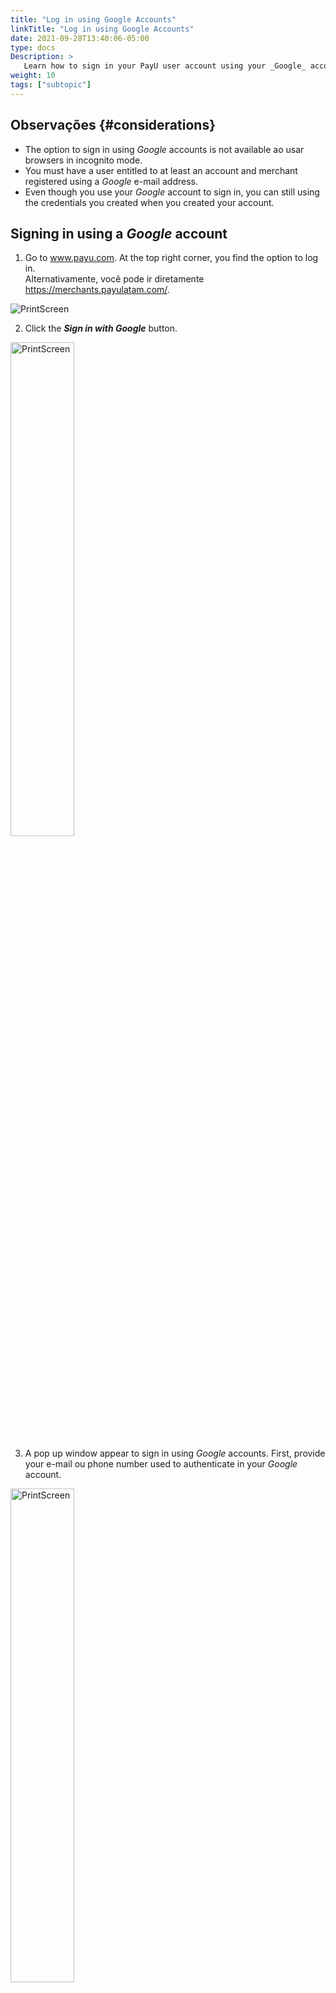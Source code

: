 ```yaml
---
title: "Log in using Google Accounts"
linkTitle: "Log in using Google Accounts"
date: 2021-09-28T13:40:06-05:00
type: docs
Description: >
   Learn how to sign in your PayU user account using your _Google_ account.
weight: 10
tags: ["subtopic"]
---
```


## Observações {#considerations}
* The option to sign in using _Google_ accounts is not available ao usar browsers in incognito mode.
* You must have a user entitled to at least an account and merchant registered using a _Google_ e-mail address.
* Even though you use your _Google_ account to sign in, you can still using the credentials you created when you created your account.

## Signing in using a _Google_ account
1. Go to www.payu.com. At the top right corner, you find the option to log in.<br>Alternativamente, você pode ir diretamente https://merchants.payulatam.com/.

![PrintScreen](/assets/Login1_en.png)

2. Click the _**Sign in with Google**_ button.

<img src="/assets/GoogleSignIn/GoogleSignIn_01.png" alt="PrintScreen" width="45%"/><br>

3. A pop up window appear to sign in using _Google_ accounts. First, provide your e-mail ou phone number used to authenticate in your _Google_ account.

<img src="/assets//GoogleSignIn/GoogleSignIn_02.png" alt="PrintScreen" width="45%"/><br>

4. Provide the password of your _Google_ account.

<img src="/assets//GoogleSignIn/GoogleSignIn_03.png" alt="PrintScreen" width="45%"/><br>

5. If your user can access to more than one merchant, click it to access it. Caso contrário, you are redirected to the default merchant.

![PrintScreen](/assets/GoogleSignIn/GoogleSignIn_04.png)

6. As soon as you log in, você pode usar all the available options to manage your PayU account.

![PrintScreen](/assets/GoogleSignIn/GoogleSignIn_05.png)